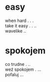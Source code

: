 # easy

when hard . . .  
take it easy . . ..  
wavelike ..  

# spokojem

co trudne . ..  
weź spokojem . ...  
pofaluj ...  